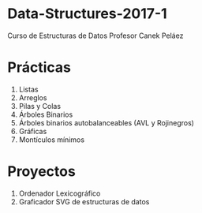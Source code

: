 # Data-Structures-2017-1
Curso de Estructuras de Datos
Profesor Canek Peláez

# Prácticas
 1. Listas
 2. Arreglos
 3. Pilas y Colas
 4. Árboles Binarios
 5. Árboles binarios autobalanceables (AVL y Rojinegros)
 6. Gráficas
 7. Montículos mínimos

# Proyectos
  1. Ordenador Lexicográfico
  2. Graficador SVG de estructuras de datos
